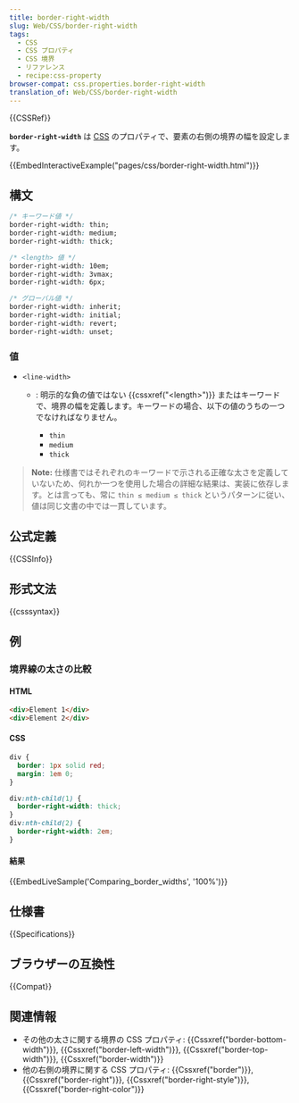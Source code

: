 ```yaml
---
title: border-right-width
slug: Web/CSS/border-right-width
tags:
  - CSS
  - CSS プロパティ
  - CSS 境界
  - リファレンス
  - recipe:css-property
browser-compat: css.properties.border-right-width
translation_of: Web/CSS/border-right-width
---
```

{{CSSRef}}

**`border-right-width`** は [CSS](/ja/docs/Web/CSS) のプロパティで、要素の右側の境界の幅を設定します。

{{EmbedInteractiveExample("pages/css/border-right-width.html")}}

## 構文

```css
/* キーワード値 */
border-right-width: thin;
border-right-width: medium;
border-right-width: thick;

/* <length> 値 */
border-right-width: 10em;
border-right-width: 3vmax;
border-right-width: 6px;

/* グローバル値 */
border-right-width: inherit;
border-right-width: initial;
border-right-width: revert;
border-right-width: unset;
```

### 値

- `<line-width>`

  - : 明示的な負の値ではない {{cssxref("&lt;length&gt;")}} またはキーワードで、境界の幅を定義します。キーワードの場合、以下の値のうちの一つでなければなりません。

    - `thin`
    - `medium`
    - `thick`

 > **Note:** 仕様書ではそれぞれのキーワードで示される正確な太さを定義していないため、何れか一つを使用した場合の詳細な結果は、実装に依存します。とは言っても、常に `thin ≤ medium ≤ thick` というパターンに従い、値は同じ文書の中では一貫しています。

## 公式定義

{{CSSInfo}}

## 形式文法

{{csssyntax}}

## 例

<h3 id="Comparing_border_widths">境界線の太さの比較</h3>

#### HTML

```html
<div>Element 1</div>
<div>Element 2</div>
```

#### CSS

```css
div {
  border: 1px solid red;
  margin: 1em 0;
}

div:nth-child(1) {
  border-right-width: thick;
}
div:nth-child(2) {
  border-right-width: 2em;
}
```

#### 結果

{{EmbedLiveSample('Comparing_border_widths', '100%')}}

## 仕様書

{{Specifications}}

## ブラウザーの互換性

{{Compat}}

## 関連情報

- その他の太さに関する境界の CSS プロパティ: {{Cssxref("border-bottom-width")}}, {{Cssxref("border-left-width")}}, {{Cssxref("border-top-width")}}, {{Cssxref("border-width")}}
- 他の右側の境界に関する CSS プロパティ: {{Cssxref("border")}}, {{Cssxref("border-right")}}, {{Cssxref("border-right-style")}}, {{Cssxref("border-right-color")}}
